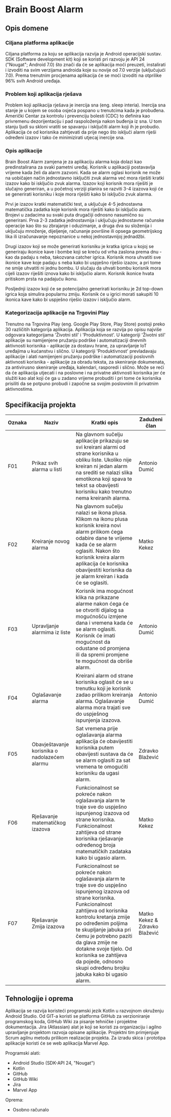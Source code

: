 # Brain Boost Alarm

## Opis domene

### Ciljana platforma aplikacije

Ciljana platforma za koju se aplikacija razvija je Android operacijski sustav. SDK (Software development kit) koji se koristi pri razvoju je API 24 ("Nougat"; Android 7.0) što znači da će se aplikacija moći preuzeti, instalirati i izvoditi na svim verzijama androida koje su novije od 7.0 verzije (uključujući 7.0). Prema trenutnim procjenama aplikacija će se moći izvoditi na otprilike 96% svih Android uređaja.

### Problem koji aplikacija rješava

Problem koji aplikacija rješava je inercija sna (eng. sleep interia). Inercija sna stanje je u kojem se osoba osjeća pospano u trenutcima kada je probuđena. Američki Centar za kontrolu i prevenciju bolesti (CDC) to definira kao privremenu dezorijentaciju i pad raspoloženja nakon buđenja iz sna. U tom stanju ljudi su skloni vratiti se spavanju i isključiti alarm koji ih je probudio. Aplikacija će od korisnika zahtjevati da prije nego što isključi alarm riješi određeni izazov i tako će minimizirati utjecaj inercije sna.

### Opis aplikacije

Brain Boost Alarm zamjena je za aplikaciju alarma koja dolazi kao predinstalirana za svaki pametni uređaj. Korisnik u aplikaciji postavavlja vrijeme kada želi da alarm zazvoni. Kada se alarm oglasi korisnik ne može na uobičajen način jednostavno isključiti zvuk alarma već mora riješiti kratki izazov kako bi isključio zvuk alarma. Izazov koji korisnik mora riješiti je slučajno generiran, a u početnoj verziji planira se razviti 3-4 izazova koji će se generirati korisniku i koje mora riješiti kako bi isključio zvuk alarma.

Prvi je izazov kratki matematički test, a uključuje 4-5 jednostavna matematička zadatka koje korisnik mora riješiti kako bi isključio alarm. Brojevi u zadacima su svaki puta drugačiji odnosno nasumično su generirani. Prva 2-3 zadatka jednostavnija i uključuju jednostavne računske operacije kao što su zbrajanje i oduzimanje, a druga dva su složenija i uključuju množenje, dijeljenje, računanje površine ili opsega geometrijskog lika ili izračunavanje nepoznanice u nekoj jednostavnijoj jednadžbi.

Drugi izazov koji se može generirati korisniku je kratka igrica u kojoj se generiraju ikonice kave i bombe koji se kreću od vrha zaslona prema dnu - kao da padaju s neba, takozvana catcher igrica. Korisnik mora uhvatiti sve ikonice kave koje padaju s neba kako bi uspješno riješio izazov, a pri tome ne smije uhvatiti ni jednu bombu. U slučaju da uhvati bombu korisnik mora cijeli izazov riješiti iznova kako bi isključio alarm. Korisnik ikonice hvata pritiskom prsta na padajuću ikonu.

Posljednji izazov koji će se potencijalno generirati korisniku je 2d top-down igrica koja simulira popularnu zmiju. Korisnik će u igrici morati sakupiti 10 ikonica kave kako bi uspješno riješio izazov i isključio alarm.

### Kategorizacija aplikacije na Trgovini Play

Trenutno na Trgovina Play (eng. Google Play Store, Play Store) postoji preko 30 različitih kategorija aplikacija. Aplikacija koja se razvija po opisu najviše odgovara kategorijama 'Životni stil' i 'Produktivnost'.
U kategoriji 'Životni stil' aplikacije su namijenjene pružanju podrške i automatizaciji dnevnih aktivnosti korisnika - aplikacije za dostavu hrane, za upravljanje IoT uređajima u kućanstvu i slično. U kategoriji 'Produktivnost' prevladavaju aplikacije i alati namijenjeni pružanju podrške i automatizaciji poslovnih aktivnosti korisnika - aplikacije za obradu teksta, za skeniranje dokumenata, za antivirusno skeniranje uređaja, kalendari, rasporedi i slično.
Može se reći da će aplikacija utjecati i na poslovne i na privatne aktivnosti korisnika jer će služiti kao alat koji će ga u zadano vrijeme probuditi i pri tome će korisnika prisiliti da se potpuno probudi i započne sa svojim poslovnim ili privatnim aktivnostima.

## Specifikacija projekta

| Oznaka | Naziv                                         | Kratki opis                                                                                                                                                                                                                                                                                                                                                                                    | Zaduženi član                  |
| ------ | --------------------------------------------- | ---------------------------------------------------------------------------------------------------------------------------------------------------------------------------------------------------------------------------------------------------------------------------------------------------------------------------------------------------------------------------------------------- | ------------------------------ |
| F01    | Prikaz svih alarma u listi                    | Na glavnom sučelju aplikacije prikazuju se svi kreirani alarmi od strane korisnika u obliku liste. Ukoliko nije kreiran ni jedan alarm na srediti se nalazi slika emotikona koji spava te tekst sa obavijesti korisniku kako trenutno nema kreiranih alarma.                                                                                                                                   | Antonio Dumić                  |
| F02    | Kreiranje novog alarma                        | Na glavnom sučelju nalazi se ikona plusa. Klikom na ikonu plusa korisnik kreira novi alarm prilikom ćega odabire dane te vrijeme kada će se alarm oglasiti. Nakon što korisnik kreira alarm aplikacija će korisnika obavijestiti korisnika da je alarm kreiran i kada će se oglasiti.                                                                                                          | Matko Kekez                    |
| F03    | Upravljanje alarmima iz liste                 | Korisnik ima mogućnost klika na prikazane alarme nakon ćega će se otvoriti dijalog sa mogućnošću izmjene dana i vremena kada će se alarm oglasiti. Korisnik će imati mogućnost da odustane od promjena ili da spremi promjene te mogućnost da obriše alarm.                                                                                                                                    | Antonio Dumić                  |
| F04    | Oglašavanje alarma                            | Kreirani alarm od strane korisnika oglasit će se u trenutku koji je korisnik zadao prilikom kreiranja alarma. Oglašavanje alarma mora trajati sve do uspješnog ispunjenja izazova.                                                                                                                                                                                                             | Antonio Dumić                  |
| F05    | Obavještavanje korisnika o nadolazećem alarmu | Sat vremena prije oglašavanja alarma aplikacija će obavijestiti korisnika putem obavijesti sustava da će se alarm oglasiti za sat vremena te omogućiti korisniku da ugasi alarm.                                                                                                                                                                                                               | Zdravko Blažević               |
| F06    | Rješavanje matematičkog izazova               | Funkcionalnost se pokreće nakon oglašavanja alarm te traje sve do uspješno ispunjenog izazova od strane korisnika. Funkcionalnost zahtijeva od strane korisnika rješavanje određenog broja matematičkih zadataka kako bi ugasio alarm.                                                                                                                                                         | Matko Kekez                    |
| F07    | Rješavanje Zmija izazova                      | Funkcionalnost se pokreće nakon oglašavanja alarm te traje sve do uspješno ispunjenog izazova od strane korisnika. Funkcionalnost zahtijeva od korisnika kontrolu kretanja zmije po određenim poljima te skupljanje jabuka pri čemu je potrebno paziti da glava zmije ne dotakne svoje tijelo. Od korisnika se zahtijeva da pojede, odnosno skupi određenu brojku jabuka kako bi ugasio alarm. | Matko Kekez & Zdravko Blažević |

## Tehnologije i oprema

Aplikacija se razvija koristeći programski jezik Kotlin u razvojnom okruženju Android Studio. Od GIT-a koristi se platforma GitHub za verzioniranje programskog koda, GitHub Wiki za pisanje tehničke i projektne dokumentacija. Jira (Atlassian) alat je koji se koristi za organizaciju i agilno upravljanje projektom razvoja opisane aplikacije. Projektni tim primjenjuje Scrum agilnu metodu prilikom realizacije projekta. Za izradu skica i prototipa aplikacije koristi će se web aplikacija Marvel App.

Programski alati:

-   Android Studio (SDK-API 24, "Nougat")
-   Kotlin
-   GitHub
-   GitHub Wiki
-   Jira
-   Marvel App

Oprema:

-   Osobno računalo
